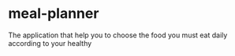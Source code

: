 # meal-planner
The application that help you to choose the food you must eat daily according to your healthy
